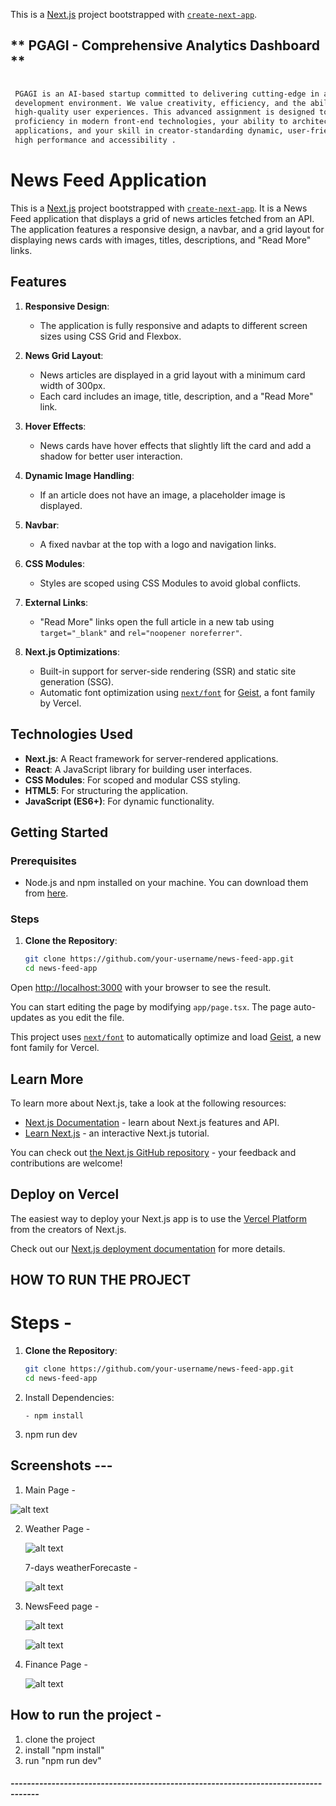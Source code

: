 This is a [Next.js](https://nextjs.org) project bootstrapped with [`create-next-app`](https://nextjs.org/docs/app/api-reference/cli/create-next-app).

## ** PGAGI - Comprehensive Analytics Dashboard **

   ```bash
     
    PGAGI is an AI-based startup committed to delivering cutting-edge in a fast-paced 
    development environment. We value creativity, efficiency, and the ability to deliver 
    high-quality user experiences. This advanced assignment is designed to assess your 
    proficiency in modern front-end technologies, your ability to architect complex 
    applications, and your skill in creator-standarding dynamic, user-friendly interfaces with 
    high performance and accessibility . 

  ```  


# News Feed Application

This is a [Next.js](https://nextjs.org) project bootstrapped with [`create-next-app`](https://nextjs.org/docs/app/api-reference/cli/create-next-app). It is a News Feed application that displays a grid of news articles fetched from an API. The application features a responsive design, a navbar, and a grid layout for displaying news cards with images, titles, descriptions, and "Read More" links.

## Features

1. **Responsive Design**:
   - The application is fully responsive and adapts to different screen sizes using CSS Grid and Flexbox.

2. **News Grid Layout**:
   - News articles are displayed in a grid layout with a minimum card width of 300px.
   - Each card includes an image, title, description, and a "Read More" link.

3. **Hover Effects**:
   - News cards have hover effects that slightly lift the card and add a shadow for better user interaction.

4. **Dynamic Image Handling**:
   - If an article does not have an image, a placeholder image is displayed.

5. **Navbar**:
   - A fixed navbar at the top with a logo and navigation links.

6. **CSS Modules**:
   - Styles are scoped using CSS Modules to avoid global conflicts.

7. **External Links**:
   - "Read More" links open the full article in a new tab using `target="_blank"` and `rel="noopener noreferrer"`.

8. **Next.js Optimizations**:
   - Built-in support for server-side rendering (SSR) and static site generation (SSG).
   - Automatic font optimization using [`next/font`](https://nextjs.org/docs/app/building-your-application/optimizing/fonts) for [Geist](https://vercel.com/font), a font family by Vercel.

## Technologies Used

- **Next.js**: A React framework for server-rendered applications.
- **React**: A JavaScript library for building user interfaces.
- **CSS Modules**: For scoped and modular CSS styling.
- **HTML5**: For structuring the application.
- **JavaScript (ES6+)**: For dynamic functionality.

## Getting Started

### Prerequisites

- Node.js and npm installed on your machine. You can download them from [here](https://nodejs.org/).

### Steps

1. **Clone the Repository**:
   ```bash
   git clone https://github.com/your-username/news-feed-app.git
   cd news-feed-app

Open [http://localhost:3000](http://localhost:3000) with your browser to see the result.

You can start editing the page by modifying `app/page.tsx`. The page auto-updates as you edit the file.

This project uses [`next/font`](https://nextjs.org/docs/app/building-your-application/optimizing/fonts) to automatically optimize and load [Geist](https://vercel.com/font), a new font family for Vercel.

## Learn More

To learn more about Next.js, take a look at the following resources:

- [Next.js Documentation](https://nextjs.org/docs) - learn about Next.js features and API.
- [Learn Next.js](https://nextjs.org/learn) - an interactive Next.js tutorial.

You can check out [the Next.js GitHub repository](https://github.com/vercel/next.js) - your feedback and contributions are welcome!

## Deploy on Vercel

The easiest way to deploy your Next.js app is to use the [Vercel Platform](https://vercel.com/new?utm_medium=default-template&filter=next.js&utm_source=create-next-app&utm_campaign=create-next-app-readme) from the creators of Next.js.

Check out our [Next.js deployment documentation](https://nextjs.org/docs/app/building-your-application/deploying) for more details.


## HOW TO RUN THE PROJECT 

# Steps - 

1. **Clone the Repository**:
   ```bash
   git clone https://github.com/your-username/news-feed-app.git
   cd news-feed-app

   ```
2. Install Dependencies:

   ``` cd .\pgagi-analytics-dashboard\
   - npm install

3. npm run dev  


## Screenshots --- 

1. Main Page -

  ![alt text](image.png)

2. Weather Page - 

   ![alt text](image-1.png)

   7-days weatherForecaste -

   ![alt text](image-2.png)

3. NewsFeed page - 

   ![alt text](image-3.png)

   ![alt text](image-4.png)

4. Finance Page -

   ![alt text](image-5.png)


## How to run the project -
   1. clone the project
   2. install "npm install"
   3. run "npm run dev"


##### -----------------------------------------------------------------------------------



